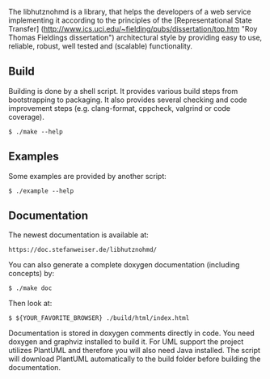 The libhutznohmd is a library, that helps the developers of a web service
implementing it according to the principles of the
[Representational State Transfer]
(http://www.ics.uci.edu/~fielding/pubs/dissertation/top.htm "Roy Thomas
Fieldings dissertation") architectural style by providing easy to use, reliable,
robust, well tested and (scalable) functionality.

Build
-----

Building is done by a shell script. It provides various build steps from
bootstrapping to packaging. It also provides several checking and code
improvement steps (e.g. clang-format, cppcheck, valgrind or code coverage).

    $ ./make --help

Examples
--------

Some examples are provided by another script:

    $ ./example --help

Documentation
-------------

The newest documentation is available at:

    https://doc.stefanweiser.de/libhutznohmd/

You can also generate a complete doxygen documentation (including concepts) by:

    $ ./make doc

Then look at:

    $ ${YOUR_FAVORITE_BROWSER} ./build/html/index.html

Documentation is stored in doxygen comments directly in code. You need
doxygen and graphviz installed to build it. For UML support the project
utilizes PlantUML and therefore you will also need Java installed. The script
will download PlantUML automatically to the build folder before building the
documentation.
